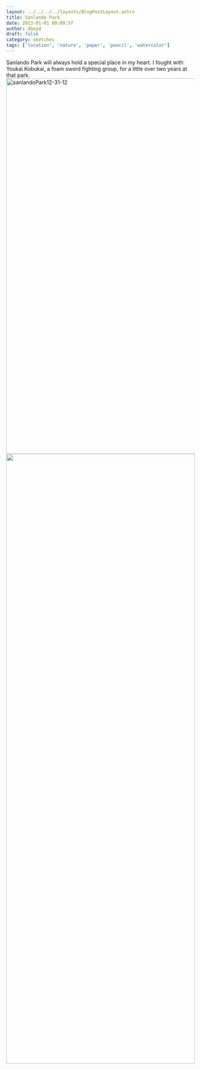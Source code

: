 ```yaml
---
layout: ../../../../layouts/BlogPostLayout.astro
title: Sanlando Park
date: 2013-01-01 00:09:57
author: dboyd
draft: false
category: sketches
tags: ['location', 'nature', 'paper', 'pencil', 'watercolor']
---
```

Sanlando Park will always hold a special place in my heart. I fought with Youkai Kobukai, a foam sword fighting group, for a little over two years at that park.<a href="https://danaboyd.local/wp-content/uploads/2013/01/sanlandoPark12-31-12.jpg"><img class="alignnone size-full wp-image-423" alt="sanlandoPark12-31-12" src="https://danaboyd.local/wp-content/uploads/2013/01/sanlandoPark12-31-12.jpg" width="1624" height="1000" /></a>
<img
srcset="https://img.danaboyd.com/images/2013/01/sanlandoPark12-31-12_1080.avif 1080w, https://img.danaboyd.com/images/2013/01/sanlandoPark12-31-12_720.avif 720w, https://img.danaboyd.com/images/2013/01/sanlandoPark12-31-12_480.avif 480w"
sizes="(max-width: 1080px) 100vw, (max-width: 720px) 100vw, (max-width: 480px) 100vw"
src="https://img.danaboyd.com/images/2013/01/sanlandoPark12-31-12.jpg"
alt=""
style="width: clamp(0px, 100%, 1624px); height: auto;"
/>

